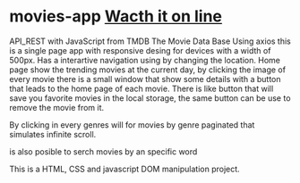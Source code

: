 # movies-app  [Wacth it on line](https://alias009.github.io/movies-app/)
API_REST with JavaScript from TMDB The Movie Data Base
Using axios  this is a single page app with responsive desing for  devices with a width of 500px. Has a interartive navigation using by changing the location.
Home page show the trending movies at the current day, by clicking the image of every movie there is a small window that show some details with a button that leads to the home page of each movie.
There is  like button that will save you favorite movies in the local storage, the same button  can be use to remove the movie from it.

By clicking  in every genres will for movies by genre paginated that simulates infinite scroll.

is also posible to serch movies by  an specific word

This is a HTML, CSS and javascript DOM manipulation project. 
